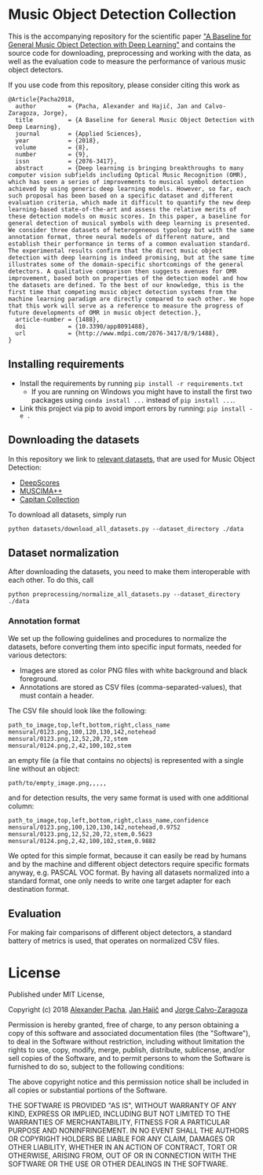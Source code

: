 # Music Object Detection Collection

This is the accompanying repository for the scientific paper ["A Baseline for General Music Object Detection with Deep Learning"](https://www.mdpi.com/2076-3417/8/9/1488) and contains the source code for downloading, preprocessing and working with the data, as well as the evaluation code to measure the performance of various music object detectors.

If you use code from this repository, please consider citing this work as 

```
@Article{Pacha2018,
  author         = {Pacha, Alexander and Hajič, Jan and Calvo-Zaragoza, Jorge},
  title          = {A Baseline for General Music Object Detection with Deep Learning},
  journal        = {Applied Sciences},
  year           = {2018},
  volume         = {8},
  number         = {9},
  issn           = {2076-3417},
  abstract       = {Deep learning is bringing breakthroughs to many computer vision subfields including Optical Music Recognition (OMR), which has seen a series of improvements to musical symbol detection achieved by using generic deep learning models. However, so far, each such proposal has been based on a specific dataset and different evaluation criteria, which made it difficult to quantify the new deep learning-based state-of-the-art and assess the relative merits of these detection models on music scores. In this paper, a baseline for general detection of musical symbols with deep learning is presented. We consider three datasets of heterogeneous typology but with the same annotation format, three neural models of different nature, and establish their performance in terms of a common evaluation standard. The experimental results confirm that the direct music object detection with deep learning is indeed promising, but at the same time illustrates some of the domain-specific shortcomings of the general detectors. A qualitative comparison then suggests avenues for OMR improvement, based both on properties of the detection model and how the datasets are defined. To the best of our knowledge, this is the first time that competing music object detection systems from the machine learning paradigm are directly compared to each other. We hope that this work will serve as a reference to measure the progress of future developments of OMR in music object detection.},
  article-number = {1488},
  doi            = {10.3390/app8091488},
  url            = {http://www.mdpi.com/2076-3417/8/9/1488},
}
```

## Installing requirements

- Install the requirements by running `pip install -r requirements.txt`
    - If you are running on Windows you might have to install the first two packages using `conda install ...` instead of `pip install ...`. 
- Link this project via pip to avoid import errors by running: `pip install -e .`

## Downloading the datasets

In this repository we link to [relevant datasets](https://apacha.github.io/OMR-Datasets/), that are used for Music Object Detection:
   
   - [DeepScores](https://tuggeluk.github.io/deepscores/)
   - [MUSCIMA++](https://ufal.mff.cuni.cz/muscima)
   - [Capitan Collection](https://bitbucket.org/apacha/mensural-detector-database/src/master/)
   
   To download all datasets, simply run 
   
`python datasets/download_all_datasets.py --dataset_directory ./data`
   
## Dataset normalization
After downloading the datasets, you need to make them interoperable with each other. To do this, call

`python preprocessing/normalize_all_datasets.py --dataset_directory ./data`

### Annotation format 
We set up the following guidelines and procedures to normalize the datasets, before converting them into specific input formats, needed for various detectors:

- Images are stored as color PNG files with white background and black foreground.
- Annotations are stored as CSV files (comma-separated-values), that must contain a header.

The CSV file should look like the following:

```text
path_to_image,top,left,bottom,right,class_name
mensural/0123.png,100,120,130,142,notehead
mensural/0123.png,12,52,20,72,stem
mensural/0124.png,2,42,100,102,stem
```

an empty file (a file that contains no objects) is represented with a single line without an object:

```text
path/to/empty_image.png,,,,,
```

and for detection results, the very same format is used with one additional column:

```text
path_to_image,top,left,bottom,right,class_name,confidence
mensural/0123.png,100,120,130,142,notehead,0.9752
mensural/0123.png,12,52,20,72,stem,0.5623
mensural/0124.png,2,42,100,102,stem,0.9882
```

We opted for this simple format, because it can easily be read by humans and by the machine and different object detectors require specific formats anyway, e.g. PASCAL VOC format. By having all datasets normalized into a standard format, one only needs to write one target adapter for each destination format.

## Evaluation

For making fair comparisons of different object detectors, a standard battery of metrics is used, that operates on normalized CSV files.

# License

Published under MIT License,

Copyright (c) 2018 [Alexander Pacha](http://alexanderpacha.com), [Jan Hajič](https://ufal.mff.cuni.cz/jan-hajic-jr) and [Jorge Calvo-Zaragoza](https://grfia.dlsi.ua.es/members.php?id=55)

Permission is hereby granted, free of charge, to any person obtaining a copy
of this software and associated documentation files (the "Software"), to deal
in the Software without restriction, including without limitation the rights
to use, copy, modify, merge, publish, distribute, sublicense, and/or sell
copies of the Software, and to permit persons to whom the Software is
furnished to do so, subject to the following conditions:

The above copyright notice and this permission notice shall be included in all
copies or substantial portions of the Software.

THE SOFTWARE IS PROVIDED "AS IS", WITHOUT WARRANTY OF ANY KIND, EXPRESS OR
IMPLIED, INCLUDING BUT NOT LIMITED TO THE WARRANTIES OF MERCHANTABILITY,
FITNESS FOR A PARTICULAR PURPOSE AND NONINFRINGEMENT. IN NO EVENT SHALL THE
AUTHORS OR COPYRIGHT HOLDERS BE LIABLE FOR ANY CLAIM, DAMAGES OR OTHER
LIABILITY, WHETHER IN AN ACTION OF CONTRACT, TORT OR OTHERWISE, ARISING FROM,
OUT OF OR IN CONNECTION WITH THE SOFTWARE OR THE USE OR OTHER DEALINGS IN THE
SOFTWARE.
